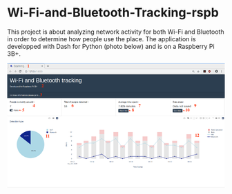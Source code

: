 # Wi-Fi-and-Bluetooth-Tracking-rspb

This project is about analyzing network activity for both Wi-Fi and Bluetooth in order to determine how people use the place. 
The application is developped with Dash for Python (photo below) and is on a Raspberry Pi 3B+.

![Image of the interface](interfaceDetails.png)
